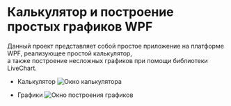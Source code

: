 # Калькулятор и построение простых графиков WPF
Данный проект представляет собой простое приложение на платформе WPF, реализующее простой калькулятор, <br>
а также построение несложных графиков при помощи библиотеки LiveChart. <br>

* Калькулятор
![Окно калькулятора]()

* Графики
![Окно построения графиков]()